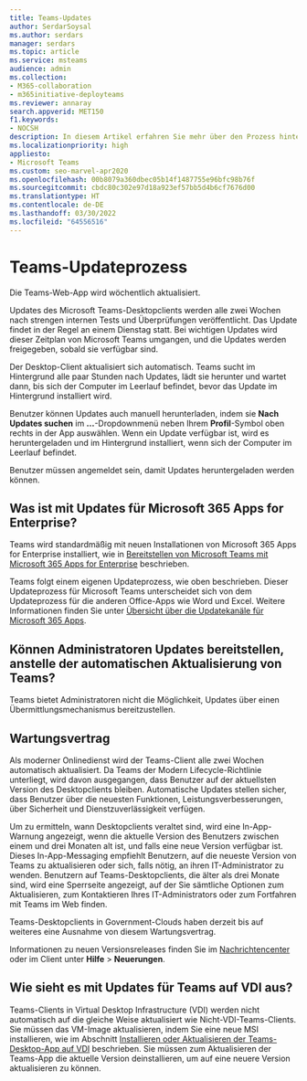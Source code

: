```yaml
---
title: Teams-Updates
author: SerdarSoysal
ms.author: serdars
manager: serdars
ms.topic: article
ms.service: msteams
audience: admin
ms.collection:
- M365-collaboration
- m365initiative-deployteams
ms.reviewer: annaray
search.appverid: MET150
f1.keywords:
- NOCSH
description: In diesem Artikel erfahren Sie mehr über den Prozess hinter der Aktualisierung des Microsoft Teams-Desktopclients.
ms.localizationpriority: high
appliesto:
- Microsoft Teams
ms.custom: seo-marvel-apr2020
ms.openlocfilehash: 00b8079a360dbec05b14f1487755e96bfc98b76f
ms.sourcegitcommit: cbdc80c302e97d18a923ef57bb5d4b6cf7676d00
ms.translationtype: HT
ms.contentlocale: de-DE
ms.lasthandoff: 03/30/2022
ms.locfileid: "64556516"
---
```

# <a name="teams-update-process"></a>Teams-Updateprozess

Die Teams-Web-App wird wöchentlich aktualisiert.

Updates des Microsoft Teams-Desktopclients werden alle zwei Wochen nach strengen internen Tests und Überprüfungen veröffentlicht. Das Update findet in der Regel an einem Dienstag statt. Bei wichtigen Updates wird dieser Zeitplan von Microsoft Teams umgangen, und die Updates werden freigegeben, sobald sie verfügbar sind.

Der Desktop-Client aktualisiert sich automatisch. Teams sucht im Hintergrund alle paar Stunden nach Updates, lädt sie herunter und wartet dann, bis sich der Computer im Leerlauf befindet, bevor das Update im Hintergrund installiert wird.

Benutzer können Updates auch manuell herunterladen, indem sie **Nach Updates suchen** im **...**-Dropdownmenü neben Ihrem **Profil**-Symbol oben rechts in der App auswählen. Wenn ein Update verfügbar ist, wird es heruntergeladen und im Hintergrund installiert, wenn sich der Computer im Leerlauf befindet.

Benutzer müssen angemeldet sein, damit Updates heruntergeladen werden können.

## <a name="what-about-updates-to-microsoft-365-apps-for-enterprise"></a>Was ist mit Updates für Microsoft 365 Apps for Enterprise?

Teams wird standardmäßig mit neuen Installationen von Microsoft 365 Apps for Enterprise installiert, wie in [Bereitstellen von Microsoft Teams mit Microsoft 365 Apps for Enterprise](/DeployOffice/teams-install) beschrieben.

Teams folgt einem eigenen Updateprozess, wie oben beschrieben. Dieser Updateprozess für Microsoft Teams unterscheidet sich von dem Updateprozess für die anderen Office-Apps wie Word und Excel. Weitere Informationen finden Sie unter [Übersicht über die Updatekanäle für Microsoft 365 Apps](/DeployOffice/overview-update-channels).

## <a name="can-admins-deploy-updates-instead-of-teams-auto-updating"></a>Können Administratoren Updates bereitstellen, anstelle der automatischen Aktualisierung von Teams?

Teams bietet Administratoren nicht die Möglichkeit, Updates über einen Übermittlungsmechanismus bereitzustellen.

## <a name="servicing-agreement"></a>Wartungsvertrag

Als moderner Onlinedienst wird der Teams-Client alle zwei Wochen automatisch aktualisiert. Da Teams der Modern Lifecycle-Richtlinie unterliegt, wird davon ausgegangen, dass Benutzer auf der aktuellsten Version des Desktopclients bleiben. Automatische Updates stellen sicher, dass Benutzer über die neuesten Funktionen, Leistungsverbesserungen, über Sicherheit und Dienstzuverlässigkeit verfügen.

Um zu ermitteln, wann Desktopclients veraltet sind, wird eine In-App-Warnung angezeigt, wenn die aktuelle Version des Benutzers zwischen einem und drei Monaten alt ist, und falls eine neue Version verfügbar ist. Dieses In-App-Messaging empfiehlt Benutzern, auf die neueste Version von Teams zu aktualisieren oder sich, falls nötig, an ihren IT-Administrator zu wenden. Benutzern auf Teams-Desktopclients, die älter als drei Monate sind, wird eine Sperrseite angezeigt, auf der Sie sämtliche Optionen zum Aktualisieren, zum Kontaktieren Ihres IT-Administrators oder zum Fortfahren mit Teams im Web finden.

Teams-Desktopclients in Government-Clouds haben derzeit bis auf weiteres eine Ausnahme von diesem Wartungsvertrag.

Informationen zu neuen Versionsreleases finden Sie im [Nachrichtencenter](https://admin.microsoft.com/AdminPortal/Home#/MessageCenter) oder im Client unter **Hilfe** > **Neuerungen**.

## <a name="what-about-updates-to-teams-on-vdi"></a>Wie sieht es mit Updates für Teams auf VDI aus?

Teams-Clients in Virtual Desktop Infrastructure (VDI) werden nicht automatisch auf die gleiche Weise aktualisiert wie Nicht-VDI-Teams-Clients. Sie müssen das VM-Image aktualisieren, indem Sie eine neue MSI installieren, wie im Abschnitt [Installieren oder Aktualisieren der Teams-Desktop-App auf VDI](teams-for-vdi.md) beschrieben. Sie müssen zum Aktualisieren der Teams-App die aktuelle Version deinstallieren, um auf eine neuere Version aktualisieren zu können.
